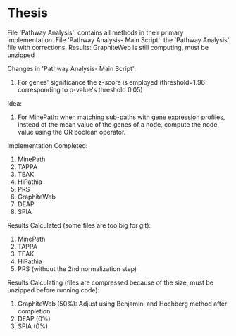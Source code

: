 # Thesis
File 'Pathway Analysis': contains all methods in their primary implementation.
File 'Pathway Analysis- Main Script': the 'Pathway Analysis' file with corrections.
Results: GraphiteWeb is still computing, must be unzipped

Changes in 'Pathway Analysis- Main Script':
1. For genes' significance the z-score is employed (threshold=1.96 corresponding to p-value's threshold 0.05)

Idea:
1. For MinePath: when matching sub-paths with gene expression profiles, instead of the mean value of the genes of a node, compute the node value using the OR boolean operator.

Implementation Completed:
1. MinePath
2. TAPPA
3. TEAK
4. HiPathia 
5. PRS
6. GraphiteWeb
7. DEAP
8. SPIA

Results Calculated (some files are too big for git):
1. MinePath
2. TAPPA
3. TEAK
4. HiPathia
5. PRS (without the 2nd normalization step)

Results Calculating (files are compressed because of the size, must be unzipped before running code):
1. GraphiteWeb (50%): Adjust using Benjamini and Hochberg method after completion
2. DEAP (0%)
3. SPIA (0%)

